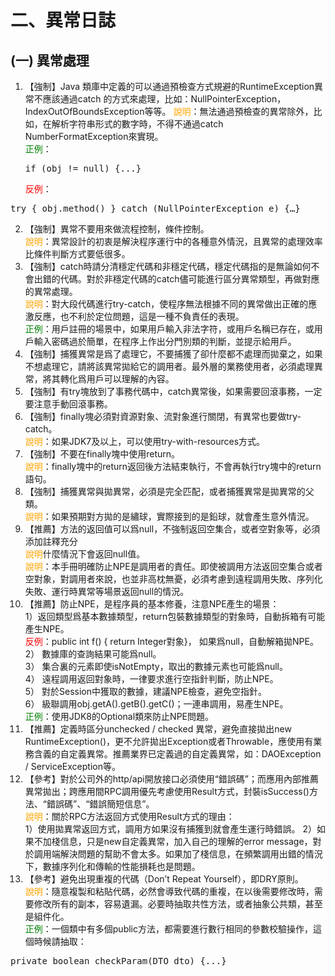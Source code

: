 # 二、異常日誌 
## (一) 異常處理 
1. 【強制】Java 類庫中定義的可以通過預檢查方式規避的RuntimeException異常不應該通過catch 的方式來處理，比如：NullPointerException，IndexOutOfBoundsException等等。 
<span style="color:orange">說明</span>：無法通過預檢查的異常除外，比如，在解析字符串形式的數字時，不得不通過catch NumberFormatException來實現。 <br><span style="color:green">正例</span>：<pre>if (obj != null) {...} </pre>
<span style="color:red">反例</span>：
<pre>try { obj.method() } catch (NullPointerException e) {…}</pre>
2. 【強制】異常不要用來做流程控制，條件控制。 
<br><span style="color:orange">說明</span>：異常設計的初衷是解決程序運行中的各種意外情況，且異常的處理效率比條件判斷方式要低很多。 
3. 【強制】catch時請分清穩定代碼和非穩定代碼，穩定代碼指的是無論如何不會出錯的代碼。對於非穩定代碼的catch儘可能進行區分異常類型，再做對應的異常處理。 
<br><span style="color:orange">說明</span>：對大段代碼進行try-catch，使程序無法根據不同的異常做出正確的應激反應，也不利於定位問題，這是一種不負責任的表現。 
<br><span style="color:green">正例</span>：用戶註冊的場景中，如果用戶輸入非法字符，或用戶名稱已存在，或用戶輸入密碼過於簡單，在程序上作出分門別類的判斷，並提示給用戶。 
4. 【強制】捕獲異常是爲了處理它，不要捕獲了卻什麼都不處理而拋棄之，如果不想處理它，請將該異常拋給它的調用者。最外層的業務使用者，必須處理異常，將其轉化爲用戶可以理解的內容。 
5. 【強制】有try塊放到了事務代碼中，catch異常後，如果需要回滾事務，一定要注意手動回滾事務。 
6. 【強制】finally塊必須對資源對象、流對象進行關閉，有異常也要做try-catch。 
<br><span style="color:orange">說明</span>：如果JDK7及以上，可以使用try-with-resources方式。 
7. 【強制】不要在finally塊中使用return。 
<br><span style="color:orange">說明</span>：finally塊中的return返回後方法結束執行，不會再執行try塊中的return語句。 
8. 【強制】捕獲異常與拋異常，必須是完全匹配，或者捕獲異常是拋異常的父類。 
<br><span style="color:orange">說明</span>：如果預期對方拋的是繡球，實際接到的是鉛球，就會產生意外情況。 
9. 【推薦】方法的返回值可以爲null，不強制返回空集合，或者空對象等，必須添加註釋充分
<br><span style="color:orange">說明</span>什麼情況下會返回null值。 <br><span style="color:orange">說明</span>：本手冊明確防止NPE是調用者的責任。即使被調用方法返回空集合或者空對象，對調用者來說，也並非高枕無憂，必須考慮到遠程調用失敗、序列化失敗、運行時異常等場景返回null的情況。 
10. 【推薦】防止NPE，是程序員的基本修養，注意NPE產生的場景：  
1）返回類型爲基本數據類型，return包裝數據類型的對象時，自動拆箱有可能產生NPE。     
<span style="color:red">反例</span>：public int f() { return Integer對象}， 如果爲null，自動解箱拋NPE。  
2） 數據庫的查詢結果可能爲null。  
3） 集合裏的元素即使isNotEmpty，取出的數據元素也可能爲null。  
4） 遠程調用返回對象時，一律要求進行空指針判斷，防止NPE。  
5） 對於Session中獲取的數據，建議NPE檢查，避免空指針。  
6） 級聯調用obj.getA().getB().getC()；一連串調用，易產生NPE。 
<br><span style="color:green">正例</span>：使用JDK8的Optional類來防止NPE問題。 
11. 【推薦】定義時區分unchecked / checked 異常，避免直接拋出new RuntimeException()，更不允許拋出Exception或者Throwable，應使用有業務含義的自定義異常。推薦業界已定義過的自定義異常，如：DAOException / ServiceException等。 
12. 【參考】對於公司外的http/api開放接口必須使用“錯誤碼”；而應用內部推薦異常拋出；跨應用間RPC調用優先考慮使用Result方式，封裝isSuccess()方法、“錯誤碼”、“錯誤簡短信息”。 
<br><span style="color:orange">說明</span>：關於RPC方法返回方式使用Result方式的理由：
 <br>1）使用拋異常返回方式，調用方如果沒有捕獲到就會產生運行時錯誤。
 2）如果不加棧信息，只是new自定義異常，加入自己的理解的error message，對於調用端解決問題的幫助不會太多。如果加了棧信息，在頻繁調用出錯的情況下，數據序列化和傳輸的性能損耗也是問題。 
13. 【參考】避免出現重複的代碼（Don’t Repeat Yourself），即DRY原則。 
 <br><span style="color:orange">說明</span>：隨意複製和粘貼代碼，必然會導致代碼的重複，在以後需要修改時，需要修改所有的副本，容易遺漏。必要時抽取共性方法，或者抽象公共類，甚至是組件化。 <br><span style="color:green">正例</span>：一個類中有多個public方法，都需要進行數行相同的參數校驗操作，這個時候請抽取： 
 <pre>private boolean checkParam(DTO dto) {...}</pre>